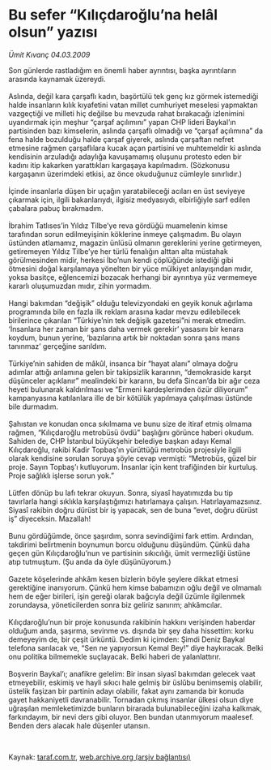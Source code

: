 # Bu sefer “Kılıçdaroğlu’na helâl olsun” yazısı

*Ümit Kıvanç 04.03.2009*

<div class="taraf_structure_2col_1zq">
<div class="margen_n">



 <p>Son günlerde rastladığım en önemli haber ayrıntısı, başka ayrıntıların arasında kaynamak üzereydi. <br/><br/>Aslında, değil kara çarşaflı kadın, başörtülü tek genç kız görmek istemediği halde insanların kılık kıyafetini vatan millet cumhuriyet meselesi yapmaktan vazgeçtiği ve milleti hiç değilse bu mevzuda rahat bırakacağı izlenimini uyandırmak için meşhur “çarşaf açılımını” yapan CHP lideri Baykal’ın partisinden bazı kimselerin, aslında çarşaflı olmadığı ve “çarşaf açılımına” da fena halde bozulduğu halde çarşaf giyerek, aslında çarşaftan nefret etmesine rağmen çarşaflılara kucak açan partisini ve muhtemeldir ki aslında kendisinin arzuladığı adaylığa kavuşamamış oluşunu protesto eden bir kadını itip kakarken yarattıkları kargaşaya kapılmadım. (Sözkonusu kargaşanın üzerimdeki etkisi, az önce okuduğunuz cümleyle sınırlıdır.) <br/><br/>İçinde insanlarla düşen bir uçağın yaratabileceği acıları en üst seviyeye çıkarmak için, ilgili bakanlarıydı, ilgisiz medyasıydı, elbirliğiyle sarf edilen çabalara pabuç bırakmadım. <br/><br/>İbrahim Tatlıses’in Yıldız Tilbe’ye reva gördüğü muamelenin kimse tarafından sorun edilmeyişinin köklerine inmeye çalışmadım. Bu olayın üstünden atlamamız, magazin ünlüsü olmanın gereklerini yerine getirmeyen, getiremeyen Yıldız Tilbe’ye her türlü fenalığın alttan alta müstahak görülmesinden midir, herkesi İbo’nun kendi çöplüğünde istediği gibi ötmesini doğal karşılamaya yönelten bir yüce mülkiyet anlayışından mıdır, yoksa basitçe, eğlencemizi bozacak herhangi bir ayrıntıya yüz vermemeye kararlı oluşumuzdan mıdır, zihin yormadım. <br/><br/>Hangi bakımdan “değişik” olduğu televizyondaki en geyik konuk ağırlama programında bile en fazla ilk reklam arasına kadar mevzu edilebilecek birilerince çıkarılan “Türkiye’nin tek değişik gazetesi”ni merak etmedim. ‘İnsanlara her zaman bir şans daha vermek gerekir’ yasasını bir kenara koydum, bunun yerine, ‘bazılarına artık bir noktadan sonra şans mans tanınmaz’ gerçeğine sarıldım. <br/><br/>Türkiye’nin sahiden de mâkûl, insanca bir “hayat alanı” olmaya doğru adımlar attığı anlamına gelen bir takipsizlik kararının, “demokraside karşıt düşünceler açıklanır” mealindeki bir kararın, bu defa Sincan’da bir ağır ceza heyeti bulunarak kaldırılması ve “Ermeni kardeşlerimden özür diliyorum” kampanyasına katılanlara ille de bir kötülük yapılmaya çalışılması üstünde bile durmadım. <br/><br/>Şahıstan ve konudan onca sıkılmama ve bunu size de itiraf etmiş olmama rağmen, “Kılıçdaroğlu metrobüsü övdü” başlığını görünce haberi okudum. Sahiden de, CHP İstanbul büyükşehir belediye başkan adayı Kemal Kılıçdaroğlu, rakibi Kadir Topbaş’ın yürüttüğü metrobüs projesiyle ilgili olarak kendisine sorulan soruya şöyle cevap vermişti: “Metrobüs, güzel bir proje. Sayın Topbaş’ı kutluyorum. İnsanlar için kent trafiğinden bir kurtuluş. Proje sağlıklı işlerse sorun yok.” <br/><br/>Lütfen dönüp bu lafı tekrar okuyun. Sonra, siyasî hayatımızda bu tip tavırlarla hangi sıklıkla karşılaştığımızı hatırlamaya çalışın. Hatırlayamazsınız. Siyasî rakibin doğru dürüst bir iş yapacak, sen de buna “evet, doğru dürüst iş” diyeceksin. Mazallah! <br/><br/>Bunu gördüğümde, önce şaşırdım, sonra sevindiğimi fark ettim. Ardından, takdirimi belirtmenin boynumun borcu olduğunu düşündüm. Çünkü daha geçen gün Kılıçdaroğlu’nun ve partisinin sıkıcılığı, ümit vermezliği üstüne atıp tutmuştum. (Şu anda da öyle düşünüyorum.) <br/><br/>Gazete köşelerinde ahkâm kesen bizlerin böyle şeylere dikkat etmesi gerektiğine inanıyorum. Çünkü hem kimse babamızın oğlu değil ve olmamalı hem de eğer birileri, işin gereği olarak bağcıyla değil üzümle ilgilenmek zorundaysa, yöneticilerden sonra biz geliriz sanırım; ahkâmcılar. <br/><br/>Kılıçdaroğlu’nun bir proje konusunda rakibinin hakkını verişinden haberdar olduğum anda, şaşırma, sevinme vs. dışında bir şey daha hissettim: korku demeyeyim de, bir çeşit ürküntü. Dedim ki içimden: Şimdi Deniz Baykal telefona sarılacak ve, “Sen ne yapıyorsun Kemal Bey!” diye haykıracak. Belki onu politika bilmemekle suçlayacak. Belki haberi de yalanlattırır. <br/><br/>Boşverin Baykal’ı; anafikre gelelim: Bir insan siyasî bakımdan gelecek vaat etmeyebilir, eskimiş ve hayli sıkıcı hale gelmiş bir üslûbu benimsemiş olabilir, üstelik faşizan bir partinin adayı olabilir, fakat aynı zamanda bir konuda gayet hakkaniyetli davranabilir. Tornadan çıkmış insanlar ülkesi olsun diye uğraşılan memleketimizde bunların birarada bulunabileceğini izaha kalkmak, farkındayım, bir nevi ders gibi oluyor. Ben bundan utanmıyorum maalesef. Benden ders alacak hale düşenler utansın.</p>

<br/>


<div id="taraf_not">
</div>

</div>


</div>

Kaynak: [taraf.com.tr](http://www.taraf.com.tr:80/makale/4315.htm), [web.archive.org (arşiv bağlantısı)](http://web.archive.org/web/20090322204431/http://www.taraf.com.tr:80/makale/4315.htm)
